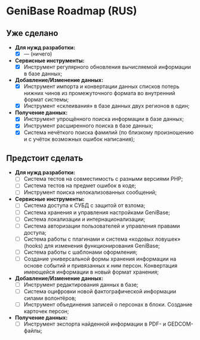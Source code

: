 GeniBase Roadmap (RUS)
======================

Уже сделано
-----------

* **Для нужд разработки:**
	* [x] — (ничего)
* **Сервисные инструменты:**
	* [x] Инструмент регулярного обновления вычисляемой информации в базе данных;
* **Добавление/Изменение данных:**
	* [x] Инструмент импорта и конвертации данных списков потерь нижних чинов из промежуточного формата во внутренний формат системы;
	* [x] Инструмент «склеивания» в базе данных двух регионов в один;
* **Получение данных:**
	* [x] Инструмент упрощённого поиска информации в базе данных;
	* [x] Инструмент расширенного поиска в базе данных;
	* [x] Система нечёткого поиска фамилий (по близкому произношению и с учёток возможных ошибок написания);

Предстоит сделать
-----------------

* **Для нужд разработки:**
	* [ ] Система тестов на совместимость с разными версиями PHP;
	* [ ] Система тестов на предмет ошибок в коде;
	* [ ] Инструмент поиска нелокализованных сообщений;
* **Сервисные инструменты:**
	* [ ] Система доступа к СУБД с защитой от взлома;
	* [ ] Система хранения и управления настройками GeniBase;
	* [ ] Система локализации и интернационализации;
	* [ ] Система авторизации пользователей и управления правами доступа;
	* [ ] Система работы с плагинами и система «кодовых ловушек» (hooks) для изменения функционирования GeniBase;
	* [ ] Система работы с шаблонами оформления;
	* [ ] Создание универсальной формы хранения информации на основе событий и привязанных к ним персон. Конвертация имеющейся информации в новый формат хранения;
* **Добавление/Изменение данных:**
	* [ ] Инструмент редактирования данных в базе;
	* [ ] Система оцифровки новой фактографической информации силами волонтёров;
	* [ ] Инструмент объединения записей о персонах в блоки. Создание карточек персон;
* **Получение данных:**
	* [ ] Инструмент экспорта найденной информации в PDF- и GEDCOM-файлы;
